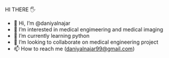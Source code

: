 HI THERE 🖐



- 👋 Hi, I’m @daniyalnajar
- 👀 I’m interested in medical engimeering and medical imaging
- 🌱 I’m currently learning python
- 💞️ I’m looking to collaborate on medical engineering project
- 📫 How to reach me (daniyalnajar99@gmail.com)

<!---
daniyalnajar/daniyalnajar is a ✨ special ✨ repository because its `README.md` (this file) appears on your GitHub profile.
You can click the Preview link to take a look at your changes.
--->
